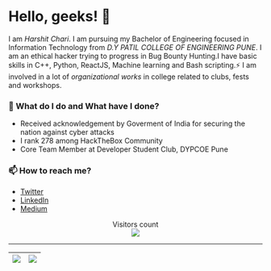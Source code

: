 # Hello, geeks! 👋

I am _Harshit Chari_. I am pursuing my Bachelor of Engineering focused in Information Technology from _D.Y PATIL COLLEGE OF ENGINEERING PUNE_. I am an ethical hacker trying to progress in Bug Bounty Hunting.I have basic skills in C++, Python, ReactJS, Machine learning and Bash scripting.⚡ I am involved in a lot of *organizational works* in college related to clubs, fests and workshops.

### 🌱 What do I do and What have I done?
- Received acknowledgement by Goverment of India for securing the nation against cyber attacks
- I rank 278 among HackTheBox Community  
- Core Team Member at Developer Student Club, DYPCOE Pune

### 📫 How to reach me?
- [Twitter](https://twitter.com/harshit_chari) 
- [LinkedIn](https://www.linkedin.com/in/harshit-chari-1085aa181/) 
- [Medium](https://medium.com/@harshit.josh)
<p align="center"> 
  Visitors count<br>
  <img src="https://profile-counter.glitch.me/harshit_chari/count.svg" />
</p>

----
|<img src="https://github-readme-stats.vercel.app/api?username=HarshitChari&theme=flag-india&show_icons=true&count_private=true"/>|<img src="https://github-readme-streak-stats.herokuapp.com/?user=HarshitChari&theme=flag-india"/>|
|---|---|
 

